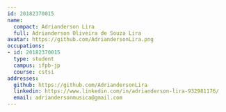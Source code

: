 ```yaml
---
id: 20182370015
name:
  compact: Adrianderson Lira
  full: Adrianderson Oliveira de Souza Lira
avatar: https://github.com/AdriandersonLira.png
occupations:
- id: 20182370015
  type: student
  campus: ifpb-jp
  course: cstsi
addresses:
  github: https://github.com/AdriandersonLira
  linkedin: https://www.linkedin.com/in/adrianderson-lira-932981176/
  email: adriandersonmusica@gmail.com
---
```

